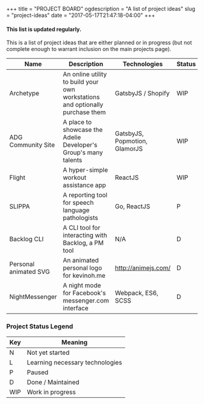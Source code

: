 +++
title = "PROJECT BOARD"
ogdescription = "A list of project ideas"
slug = "project-ideas"
date = "2017-05-17T21:47:18-04:00"
+++

#### This list is updated regularly.

This is a list of project ideas that are either planned or in progress (but not complete enough to warrant inclusion on the main projects page).

| Name | Description | Technologies | Status |
|------|-------------|--------------|--------|
| Archetype | An online utility to build your own workstations and optionally purchase them | GatsbyJS / Shopify | WIP
| ADG Community Site | A place to showcase the Adelie Developer's Group's many talents | GatsbyJS, Popmotion, GlamorJS | WIP
| Flight | A hyper-simple workout assistance app | ReactJS | WIP 
| SLIPPA | A reporting tool for speech language pathologists | Go, ReactJS | P 
| Backlog CLI | A CLI tool for interacting with Backlog, a PM tool | N/A | D
| Personal animated SVG | An animated personal logo for kevinoh.me | http://animejs.com/ | D
| NightMessenger | A night mode for Facebook's messenger.com interface | Webpack, ES6, SCSS | D

### Project Status Legend
Key | Meaning
----|--------
N | Not yet started
L | Learning necessary technologies
P | Paused
D | Done / Maintained
WIP | Work in progress
